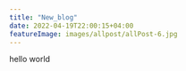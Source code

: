 ```yaml
---
title: "New_blog"
date: 2022-04-19T22:00:15+04:00
featureImage: images/allpost/allPost-6.jpg
---
```


hello world
